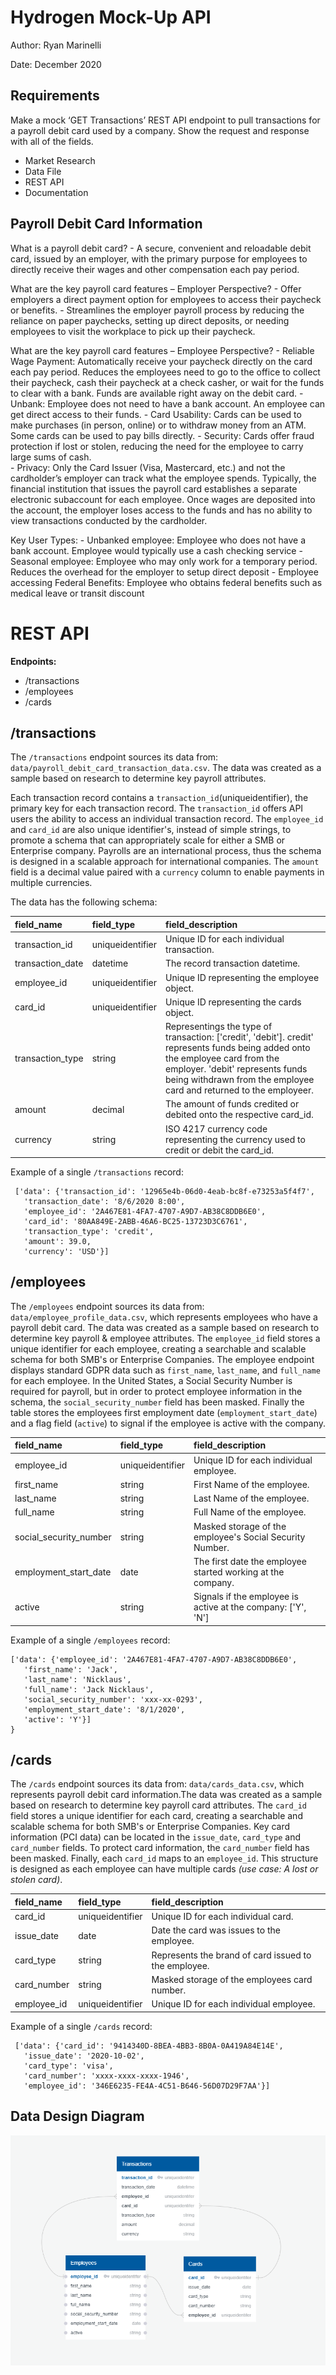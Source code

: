 # Hydrogen Mock-Up API
Author: Ryan Marinelli

Date: December 2020

## Requirements 
Make a mock ‘GET Transactions’ REST API endpoint to pull transactions for a payroll debit card used by a company. Show the request and response with all of the fields.
- Market Research 
- Data File
- REST API
- Documentation

## Payroll Debit Card Information
What is a payroll debit card? 
	- A secure, convenient and reloadable debit card, issued by an employer, with the primary purpose for employees to directly receive their wages and other compensation each pay period. 
	
What are the key payroll card features – Employer Perspective? 
	- Offer employers a direct payment option for employees to access their paycheck or benefits. 
	- Streamlines the employer payroll process by reducing the reliance on paper paychecks, setting up direct deposits, or needing employees to visit the workplace to pick up their paycheck.
	
What are the key payroll card features – Employee Perspective?
	- Reliable Wage Payment: Automatically receive your paycheck directly on the card each pay period. Reduces the employees need to go to the office to collect their paycheck, cash their paycheck at a check casher, or wait for the funds to clear with a bank. Funds are available right away on the debit card. 
	- Unbank: Employee does not need to have a bank account. An employee can get direct access to their funds. 
	- Card Usability: Cards can be used to make purchases (in person, online) or to withdraw money from an ATM. Some cards can be used to pay bills directly. 
	- Security: Cards offer fraud protection if lost or stolen, reducing the need for the employee to carry large sums of cash.  
	- Privacy: Only the Card Issuer (Visa, Mastercard, etc.) and not the cardholder’s employer can track what the employee spends. Typically, the financial institution that issues the payroll card establishes a separate electronic subaccount for each employee. Once wages are deposited into the account, the employer loses access to the funds and has no ability to view transactions conducted by the cardholder. 
		
Key User Types:
	- Unbanked employee: Employee who does not have a bank account. Employee would typically use a cash checking service
	- Seasonal employee: Employee who may only work for a temporary period. Reduces the overhead for the employer to setup direct deposit
	- Employee accessing Federal Benefits: Employee who obtains federal benefits such as medical leave or transit discount


# REST API 
**Endpoints:**
- /transactions
- /employees
- /cards

## /transactions
The `/transactions` endpoint sources its data from: `data/payroll_debit_card_transaction_data.csv`. The data was created as a sample based on research to determine key payroll attributes. 

Each transaction record contains a `transaction_id`(uniqueidentifier), the primary key for each transaction record. The `transaction_id` offers API users the ability to access an individual transaction record. The `employee_id` and `card_id` are also unique identifier's, instead of simple strings, to promote a schema that can appropriately scale for either a SMB or Enterprise company. Payrolls are an international process, thus the schema is designed in a scalable approach for international companies. The `amount` field is a decimal value paired with a `currency` column to enable payments in multiple currencies. 

The data has the following schema:

| field_name | field_type | field_description |
|:---|:------------|:-----------------|
| transaction_id | uniqueidentifier | Unique ID for each individual transaction.|
| transaction_date | datetime | The record transaction datetime. |
| employee_id | uniqueidentifier | Unique ID representing the employee object.|
| card_id | uniqueidentifier | Unique ID representing the cards object.|
| transaction_type | string | Representings the type of transaction: ['credit', 'debit']. credit' represents funds being added onto the employee card from the employer. 'debit' represents funds being withdrawn from the employee card and returned to the employeer.|
| amount | decimal | The amount of funds credited or debited onto the respective card_id. |
| currency | string | ISO 4217 currency code representing the currency used to credit or debit the card_id.  |

Example of a single `/transactions` record: 
```
 ['data': {'transaction_id': '12965e4b-06d0-4eab-bc8f-e73253a5f4f7', 
   'transaction_date': '8/6/2020 8:00', 
   'employee_id': '2A467E81-4FA7-4707-A9D7-AB38C8DDB6E0',
   'card_id': '80AA849E-2ABB-46A6-BC25-13723D3C6761', 
   'transaction_type': 'credit', 
   'amount': 39.0, 
   'currency': 'USD'}]
```
 
 
## /employees
The `/employees` endpoint sources its data from: `data/employee_profile_data.csv`, which represents employees who have a payroll debit card. The data was created as a sample based on research to determine key payroll & employee attributes. The `employee_id` field stores a unique identifier for each employee, creating a searchable and scalable schema for both SMB's or Enterprise Companies. The employee endpoint displays standard GDPR data such as `first_name`, `last_name`, and `full_name` for each employee. In the United States, a Social Security Number is required for payroll, but in order to protect employee information in the schema, the `social_security_number` field has been masked. Finally the table stores the employees first employment date (`employment_start_date`) and a flag field (`active`) to signal if the employee is active with the company. 

| field_name | field_type | field_description |
|:---|:------------|:-----------------|
| employee_id | uniqueidentifier | Unique ID for each individual employee.|
| first_name | string | First Name of the employee. |
| last_name | string | Last Name of the employee. |
| full_name | string | Full Name of the employee. |
| social_security_number | string | Masked storage of the employee's Social Security Number. |
| employment_start_date | date | The first date the employee started working at the company. |
| active | string | Signals if the employee is active at the company: ['Y', 'N']

Example of a single `/employees` record: 
```
['data': {'employee_id': '2A467E81-4FA7-4707-A9D7-AB38C8DDB6E0', 
   'first_name': 'Jack', 
   'last_name': 'Nicklaus', 
   'full_name': 'Jack Nicklaus', 
   'social_security_number': 'xxx-xx-0293', 
   'employment_start_date': '8/1/2020', 
   'active': 'Y'}]
}
```

## /cards 
The `/cards` endpoint sources its data from: `data/cards_data.csv`, which represents payroll debit card information.The data was created as a sample based on research to determine key payroll card attributes. The `card_id` field stores a unique identifier for each card, creating a searchable and scalable schema for both SMB's or Enterprise Companies. Key card information (PCI data) can be located in the `issue_date`, `card_type` and `card_number` fields. To protect card information, the `card_number` field has been masked. Finally, each `card_id` maps to an `employee_id`. This structure is designed as each employee can have multiple cards *(use case: A lost or stolen card)*.   

| field_name | field_type | field_description | 
|:---|:------------|:-----------------|
| card_id | uniqueidentifier | Unique ID for each individual card.|
| issue_date | date | Date the card was issues to the employee. |
| card_type | string | Represents the brand of card issued to the employee. |
| card_number | string | Masked storage of the employees card number. |
| employee_id | uniqueidentifier | Unique ID for each individual employee.|

Example of a single `/cards` record: 
```
 ['data': {'card_id': '9414340D-8BEA-4BB3-8B0A-0A419A84E14E', 
   'issue_date': '2020-10-02', 
   'card_type': 'visa', 
   'card_number': 'xxxx-xxxx-xxxx-1946', 
   'employee_id': '346E6235-FE4A-4C51-B646-56D07D29F7AA'}]
```

## Data Design Diagram
![alt text](data_design_diagram.PNG)

